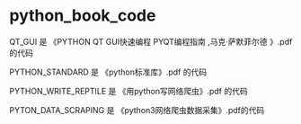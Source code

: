 # python_book_code

QT_GUI  是  《PYTHON QT GUI快速编程 PYQT编程指南 ,马克·萨默菲尔德 》.pdf的代码

PYTHON_STANDARD  是  《python标准库》.pdf 的代码

PYTHON_WRITE_REPTILE 是 《用python写网络爬虫》.pdf 的代码

PYTON_DATA_SCRAPING 是 《python3网络爬虫数据采集》.pdf的代码